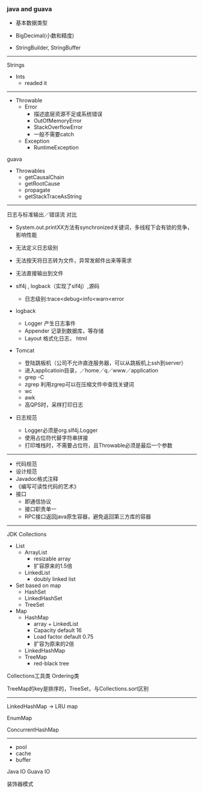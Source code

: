 ### java and guava

+ 基本数据类型

+ BigDecimal(小数和精度)
+ StringBuilder, StringBuffer

----
Strings

+ Ints
	+ readed it

---

+ Throwable
	+ Error
		+ 描述底层资源不足或系统错误
		+ OutOfMemoryError
		+ StackOverflowError
		+ 一般不需要catch
	+ Exception
		+ RuntimeException	 	

guava

+ Throwables
	+ getCausalChain
	+ getRootCause
	+ propagate
	+ getStackTraceAsString

---
日志与标准输出／错误流 对比

+ System.out.printXX方法有synchronized关键词，多线程下会有锁的竞争，影响性能
+ 无法定义日志级别
+ 无法按天将日志转为文件，异常发邮件出来等需求
+ 无法直接输出到文件

+ slf4j , logback（实现了slf4j）,源码
	+ 日志级别:trace<debug<info<warn<error
+ logback
	+ Logger 产生日志事件
	+ Appender 记录到数据库，等存储
	+ Layout 格式化日志， html 	 	 

+ Tomcat
	+ 登陆跳板机（公司不允许直连服务器，可以从跳板机上ssh到server）
	+ 进入applicatioin目录，／home／q／www／application
	+ grep  -C
	+ zgrep 利用zgrep可以在压缩文件中查找关键词
	+ wc
	+ awk 	
	+ 高QPS时，采样打印日志

+ 日志规范
	+ Logger必须是org.slf4j.Logger
	+ 使用占位符代替字符串拼接
	+ 打印堆栈时，不需要占位符，且Throwable必须是最后一个参数

---
+ 代码规范
+ 设计规范 	
+ Javadoc格式注释
+ 《编写可读性代码的艺术》
+ 接口
	+ 即通信协议
	+ 接口职责单一
	+ RPC接口返回java原生容器，避免返回第三方库的容器 	
---

JDK Collections

+ List
	+ ArrayList
		+ resizable array
		+ 扩容原来的1.5倍
	+ LinkedList
		+ doubly linked list
+ Set based on map
	+ HashSet
	+ LinkedHashSet
	+ TreeSet
+ Map  
	+ HashMap
		+ array + LinkedList
		+ Capacity default 16
		+ Load factor default 0.75
		+ 扩容为原来的2倍
	+ LinkedHashMap
	+ TreeMap
		+ red-black tree 	 

Collections工具类 Ordering类

TreeMap的key是排序的，TreeSet，与Collections.sort区别

---
LinkedHashMap -> LRU map

EnumMap

ConcurrentHashMap

---
+ pool
+ cache
+ buffer

Java IO Guava IO

装饰器模式

